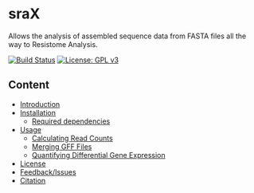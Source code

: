 # sraX
Allows the analysis of assembled sequence data from FASTA files all the way to Resistome Analysis.

[![Build Status](https://travis-ci.org/sanger-pathogens/Bio-RNASeq.svg?branch=master)](https://travis-ci.org/sanger-pathogens/Bio-RNASeq)
[![License: GPL v3](https://img.shields.io/badge/License-GPL%20v3-brightgreen.svg)](https://github.com/lgpdevtools/sraX/edit/master/README.md/GPL-LICENCE)

## Content
  * [Introduction](#introduction)
  * [Installation](#installation)
    * [Required dependencies](#required-dependencies)
  * [Usage](#usage)
    * [Calculating Read Counts](#calculating-read-counts)
    * [Merging GFF Files](#merging-gff-files)
    * [Quantifying Differential Gene Expression](#quantifying-differential-gene-expression)
  * [License](#license)
  * [Feedback/Issues](#feedbackissues)
  * [Citation](#citation)
